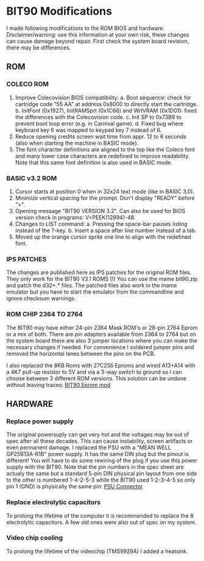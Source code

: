 ﻿# BIT90 Modifications
I made following modifications to the ROM BIOS and hardware.
Disclaimer/warning: use this information at your own risk, these changes can cause damage beyond repair. First check the system board revision, there may be differences.

## ROM 
### COLECO ROM 
1. Improve Colecovision BIOS compatibility:
   a. Boot sequence: check for cartridge code "55 AA" at address 0x8000 to directly start the cartridge.
   b. InitFont (0x1927), InitRAMSprt (0x1C66) and WrtVRAM (0x1D01): fixed the differences with the Colecovision code.
   c. Init SP to 0x73B9 to prevent boot loop error (e.g. in Carnival game).
   d. Fixed bug where keyboard key 6 was mapped to keypad key 7 instead of 6.
2. Reduce opening credits screen wait time from appr. 12 to 6 seconds (also when starting the machine in BASIC mode).
3. The font character definitions are aligned to the top like the Coleco font and many lower case characters are redefined to improve readability. Note that this same font definition is also used in BASIC mode.

### BASIC v3.2 ROM
1. Cursor starts at position 0 when in 32x24 text mode (like in BASIC 3.0).
2. Minimize vertical spacing for the prompt. Don't display "READY" before ">".
3. Opening message "BIT90 VERSION 3.2". Can also be used for BIOS version check in programs: V=PEEK(12894)-48.
4. Changes to LIST command: 
   a. Pressing the space-bar pauses listing instead of the ?-key.
   b. Insert a space after line number instead of a tab.
5. Moved up the orange cursor sprite one line to align with the redefined font.

### IPS PATCHES
The changes are published here as IPS patches for the original ROM files. They only work for the BIT90 V3.1 ROMS (!) You can use the mame bit90.zip and patch the d32*.* files. The patched files also work in the mame emulator but you have to start the emulator from the commandline and ignore checksum warnings.

### ROM CHIP 2364 TO 2764
The BIT90 may have either 24-pin 2364 Mask ROM's or 28-pin 2764 Eprom or a mix of both. There are pin adapters available from 2364 to 2764 but on the system board there are also 3 jumper locations where you can make the necessary changes if needed. For convenience I soldered jumper pins and removed the horizontal lanes between the pins on the PCB.

I also replaced the 8KB Roms with 27C256 Eproms and wired A13+A14 with a 4K7 pull-up resistor to 5V and via a 3-way switch to ground so I can choose between 3 
different ROM versions. This solution can be undone without leaving traces:
[BIT90 Eprom mod](BIT90%20Eprom%20mod.png)

## HARDWARE
### Replace power supply
The original powersuply can get very hot and the voltages may be out of spec after all these decades. This can cause instability, screen artifacts or even permanent damage. I replaced the PSU with a "MEAN WELL GP25B13A-R1B" power supply. It has the same DIN plug but the pinout is different! You will have to do some rewiring of the plug if you use this power supply with the BIT90. Note that the pin numbers in the spec sheet are actualy the same but a standard 5-pin DIN physical pin layout from one side to the other is numbered 1-4-2-5-3 while the BIT90 used 1-2-3-4-5 so only pin 1 (GND) is physically the same pin: [PSU Connector](PSU%20Connector.png)

### Replace electrolytic capacitors
To prolong the lifetime of the computer it is recommended to replace the 8 electrolytic capacitors. A few old ones were also out of spec on my system.

### Video chip cooling
To prolong the lifetime of the videochip (TMS9929A) I added a heatsink.


